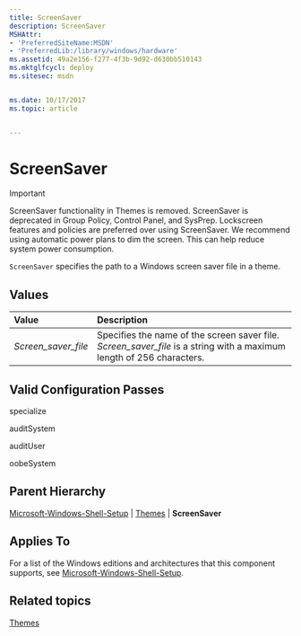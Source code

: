 ```yaml
---
title: ScreenSaver
description: ScreenSaver
MSHAttr:
- 'PreferredSiteName:MSDN'
- 'PreferredLib:/library/windows/hardware'
ms.assetid: 49a2e156-f277-4f3b-9d92-d630bb510143
ms.mktglfcycl: deploy
ms.sitesec: msdn


ms.date: 10/17/2017
ms.topic: article


---
```

# ScreenSaver

> [!Important]
> ScreenSaver functionality in Themes is removed. ScreenSaver is deprecated in Group Policy, Control Panel, and SysPrep. Lockscreen features and policies are preferred over using ScreenSaver. We recommend using automatic power plans to dim the screen. This can help reduce system power consumption.

`ScreenSaver` specifies the path to a Windows screen saver file in a theme.

## Values

| Value                    | Description                                                                                                           |
|:-------------------------|:----------------------------------------------------------------------------------------------------------------------|
| *Screen_saver_file*      | Specifies the name of the screen saver file. *Screen_saver_file* is a string with a maximum length of 256 characters. |

## Valid Configuration Passes

specialize

auditSystem

auditUser

oobeSystem

## Parent Hierarchy

[Microsoft-Windows-Shell-Setup](microsoft-windows-shell-setup.md) | [Themes](microsoft-windows-shell-setup-themes.md) | **ScreenSaver**

## Applies To

For a list of the Windows editions and architectures that this component supports, see [Microsoft-Windows-Shell-Setup](microsoft-windows-shell-setup.md).

## Related topics

[Themes](microsoft-windows-shell-setup-themes.md)
